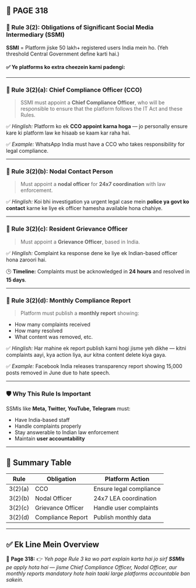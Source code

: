 ## 📄 **PAGE 318**

### 📘 Rule 3(2): **Obligations of Significant Social Media Intermediary (SSMI)**

**SSMI** = Platform jiske 50 lakh+ registered users India mein ho.
(Yeh threshold Central Government define karti hai.)

#### ✅ Ye platforms ko extra cheezein karni padengi:

---

### 🔷 Rule 3(2)(a): **Chief Compliance Officer (CCO)**

> SSMI must appoint a **Chief Compliance Officer**, who will be responsible to ensure that the platform follows the IT Act and these Rules.

✅ *Hinglish:*
Platform ko ek **CCO appoint karna hoga** — jo personally ensure kare ki platform law ke hisaab se kaam kar raha hai.

✅ *Example:*
WhatsApp India must have a CCO who takes responsibility for legal compliance.

---

### 🔷 Rule 3(2)(b): **Nodal Contact Person**

> Must appoint a **nodal officer** for **24x7 coordination** with law enforcement.

✅ *Hinglish:*
Koi bhi investigation ya urgent legal case mein **police ya govt ko contact** karne ke liye ek officer hamesha available hona chahiye.

---

### 🔷 Rule 3(2)(c): **Resident Grievance Officer**

> Must appoint a **Grievance Officer**, based in India.

✅ *Hinglish:*
Complaint ka response dene ke liye ek Indian-based officer hona zaroori hai.

🕒 **Timeline:** Complaints must be acknowledged in **24 hours** and resolved in **15 days**.

---

### 🔷 Rule 3(2)(d): **Monthly Compliance Report**

> Platform must publish a **monthly report** showing:

* How many complaints received
* How many resolved
* What content was removed, etc.

✅ *Hinglish:*
Har mahine ek report publish karni hogi jisme yeh dikhe — kitni complaints aayi, kya action liya, aur kitna content delete kiya gaya.

✅ *Example:*
Facebook India releases transparency report showing 15,000 posts removed in June due to hate speech.

---

### 🛡️ Why This Rule Is Important

SSMIs like **Meta, Twitter, YouTube, Telegram** must:

* Have India-based staff
* Handle complaints properly
* Stay answerable to Indian law enforcement
* Maintain **user accountability**

---

## 🧩 Summary Table

| Rule    | Obligation        | Platform Action         |
| ------- | ----------------- | ----------------------- |
| 3(2)(a) | CCO               | Ensure legal compliance |
| 3(2)(b) | Nodal Officer     | 24x7 LEA coordination   |
| 3(2)(c) | Grievance Officer | Handle user complaints  |
| 3(2)(d) | Compliance Report | Publish monthly data    |

---

## ✅ **Ek Line Mein Overview**

📌 **Page 318:**
👉 *Yeh page Rule 3 ka wo part explain karta hai jo sirf **SSMIs** pe apply hota hai — jisme Chief Compliance Officer, Nodal Officer, aur monthly reports mandatory hote hain taaki large platforms accountable ban sakein.*
